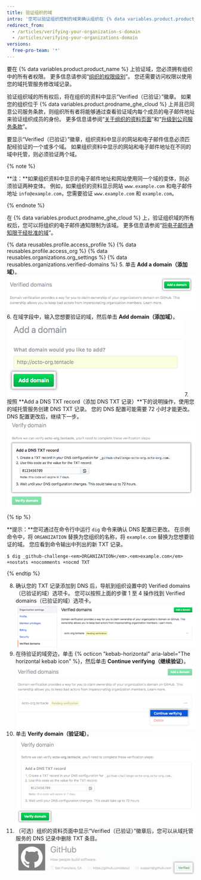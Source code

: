 ```yaml
---
title: 验证组织的域
intro: '您可以验证组织控制的域来确认组织在 {% data variables.product.product_name %} 上的身份。'
redirect_from:
  - /articles/verifying-your-organization-s-domain
  - /articles/verifying-your-organizations-domain
versions:
  free-pro-team: '*'
---
```


要在 {% data variables.product.product_name %} 上验证域，您必须拥有组织中的所有者权限。 更多信息请参阅“[组织的权限级别](/articles/permission-levels-for-an-organization)”。 您还需要访问权限以使用您的域托管服务修改域记录。

验证组织域的所有权后，将在组织的资料中显示“Verified（已验证）”徽章。 如果您的组织位于 {% data variables.product.prodname_ghe_cloud %} 上并且已同意公司服务条款，则组织所有者将能够通过查看验证域内每个成员的电子邮件地址来验证组织成员的身份。 更多信息请参阅“[关于组织的资料页面](/articles/about-your-organization-s-profile/)”和“[升级到公司服务条款](/articles/upgrading-to-the-corporate-terms-of-service)”。

要显示“Verified（已验证）”徽章，组织资料中显示的网站和电子邮件信息必须匹配经验证的一个或多个域。 如果组织资料中显示的网站和电子邮件地址在不同的域中托管，则必须验证两个域。

{% note %}

**注：**如果组织资料中显示的电子邮件地址和网站使用同一个域的变体，则必须验证两种变体。 例如，如果组织的资料显示网站 `www.example.com` 和电子邮件地址 `info@example.com`，您需要验证 `www.example.com` 和 `example.com`。

{% endnote %}

在 {% data variables.product.prodname_ghe_cloud %} 上，验证组织域的所有权后，您可以将组织的电子邮件通知限制为该域。 更多信息请参阅“[将电子邮件通知限于经批准的域](/articles/restricting-email-notifications-to-an-approved-domain)”。

{% data reusables.profile.access_profile %}
{% data reusables.profile.access_org %}
{% data reusables.organizations.org_settings %}
{% data reusables.organizations.verified-domains %}
5. 单击 **Add a domain（添加域）**。 ![添加域按钮](/assets/images/help/organizations/add-a-domain-button.png)
6. 在域字段中，输入您想要验证的域，然后单击 **Add domain（添加域）**。 ![添加域字段](/assets/images/help/organizations/add-domain-field.png)
7. 按照 **Add a DNS TXT record（添加 DNS TXT 记录）**下的说明操作，使用您的域托管服务创建 DNS TXT 记录。 您的 DNS 配置可能需要 72 小时才能更改。 DNS 配置更改后，继续下一步。 ![创建 DNS txt 记录的说明](/assets/images/help/organizations/create-dns-txt-record-instructions.png)

   {% tip %}

   **提示：**您可通过在命令行中运行 `dig` 命令来确认 DNS 配置已更改。 在示例命令中，将 `ORGANIZATION` 替换为您组织的名称，将 `example.com` 替换为您想要验证的域。 您应看到命令输出中列出的新 TXT 记录。

   ```shell
   $ dig _github-challenge-<em>ORGANIZATION</em>.<em>example.com</em> +nostats +nocomments +nocmd TXT
   ```

   {% endtip %}

8. 确认您的 TXT 记录添加到 DNS 后，导航到组织设置中的 Verified domains（已验证的域）选项卡。 您可以按照上面的步骤 1 至 4 操作找到 Verified domains（已验证的域）选项卡。 ![验证含有待定域的域设置页面](/assets/images/help/organizations/pending-domain-verification.png)
9. 在待验证的域旁边，单击 {% octicon "kebab-horizontal" aria-label="The horizontal kebab icon" %}，然后单击 **Continue verifying（继续验证）**。 ![继续验证域按钮](/assets/images/help/organizations/continue-verifying-domain.png)
10. 单击 **Verify domain（验证域）**。 ![验证域按钮](/assets/images/help/organizations/verify-domain-final-button.png)
11. （可选）组织的资料页面中显示“Verified（已验证）”徽章后，您可以从域托管服务的 DNS 记录中删除 TXT 条目。 ![已验证徽章](/assets/images/help/organizations/verified-badge.png)
